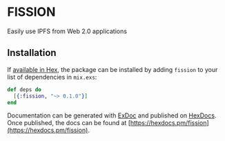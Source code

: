 # FISSION

Easily use IPFS from Web 2.0 applications

## Installation

If [available in Hex](https://hex.pm/docs/publish), the package can be installed
by adding `fission` to your list of dependencies in `mix.exs`:

```elixir
def deps do
  [{:fission, "~> 0.1.0"}]
end
```

Documentation can be generated with [ExDoc](https://github.com/elixir-lang/ex_doc)
and published on [HexDocs](https://hexdocs.pm). Once published, the docs can
be found at [https://hexdocs.pm/fission](https://hexdocs.pm/fission).
